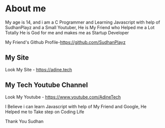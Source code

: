 # About me 
My age is 14, and i am a C Programmer and Learning Javascript with help of SudhanPlayz and a Small Youtuber, He is My Friend who Helped me a Lot 
Totally He is God for me and makes me as Startup Developer 

My Friend's Github Profile-https://github.com/SudhanPlayz
## My Site
Look My Site - https://adine.tech
## My Tech Youtube Channel 
Look My Youtube - https://www.youtube.com/AdineTech

I Believe i can learn Javascript with  help of My Friend and Google, He Helped me to Take step on Coding Life

Thank You Sudhan 
